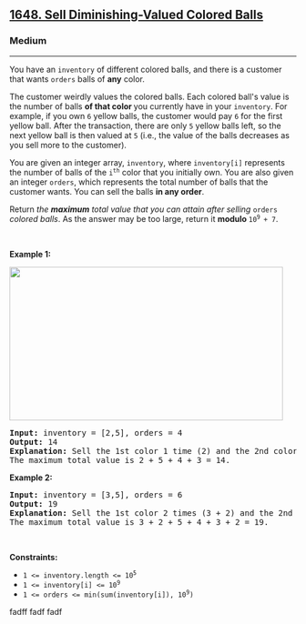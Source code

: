 <h2><a href="https://leetcode.com/problems/sell-diminishing-valued-colored-balls/">1648. Sell Diminishing-Valued Colored Balls</a></h2><h3>Medium</h3><hr><div><p>You have an <code>inventory</code> of different colored balls, and there is a customer that wants <code>orders</code> balls of <strong>any</strong> color.</p>

<p>The customer weirdly values the colored balls. Each colored ball's value is the number of balls <strong>of that color&nbsp;</strong>you currently have in your <code>inventory</code>. For example, if you own <code>6</code> yellow balls, the customer would pay <code>6</code> for the first yellow ball. After the transaction, there are only <code>5</code> yellow balls left, so the next yellow ball is then valued at <code>5</code> (i.e., the value of the balls decreases as you sell more to the customer).</p>

<p>You are given an integer array, <code>inventory</code>, where <code>inventory[i]</code> represents the number of balls of the <code>i<sup>th</sup></code> color that you initially own. You are also given an integer <code>orders</code>, which represents the total number of balls that the customer wants. You can sell the balls <strong>in any order</strong>.</p>

<p>Return <em>the <strong>maximum</strong> total value that you can attain after selling </em><code>orders</code><em> colored balls</em>. As the answer may be too large, return it <strong>modulo </strong><code>10<sup>9 </sup>+ 7</code>.</p>

<p>&nbsp;</p>
<p><strong>Example 1:</strong></p>
<img alt="" src="https://assets.leetcode.com/uploads/2020/11/05/jj.gif" style="width: 480px; height: 270px;">
<pre><strong>Input:</strong> inventory = [2,5], orders = 4
<strong>Output:</strong> 14
<strong>Explanation:</strong> Sell the 1st color 1 time (2) and the 2nd color 3 times (5 + 4 + 3).
The maximum total value is 2 + 5 + 4 + 3 = 14.
</pre>

<p><strong>Example 2:</strong></p>

<pre><strong>Input:</strong> inventory = [3,5], orders = 6
<strong>Output:</strong> 19
<strong>Explanation: </strong>Sell the 1st color 2 times (3 + 2) and the 2nd color 4 times (5 + 4 + 3 + 2).
The maximum total value is 3 + 2 + 5 + 4 + 3 + 2 = 19.
</pre>

<p>&nbsp;</p>
<p><strong>Constraints:</strong></p>

<ul>
	<li><code>1 &lt;= inventory.length &lt;= 10<sup>5</sup></code></li>
	<li><code>1 &lt;= inventory[i] &lt;= 10<sup>9</sup></code></li>
	<li><code>1 &lt;= orders &lt;= min(sum(inventory[i]), 10<sup>9</sup>)</code></li>
</ul>
</div>

fadff
fadf
fadf
